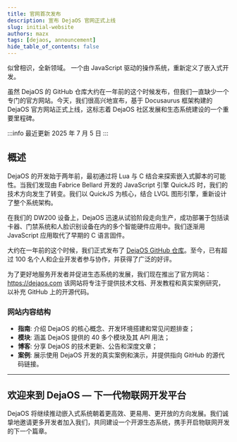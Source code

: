 ```yaml
---
title: 官网首次发布
description: 宣布 DejaOS 官网正式上线
slug: initial-website
authors: mazx
tags: [dejaos, announcement]
hide_table_of_contents: false
---
```


似曾相识，全新领域。
一个由 JavaScript 驱动的操作系统，重新定义了嵌入式开发。

虽然 DejaOS 的 GitHub 仓库大约在一年前的这个时候发布，但我们一直缺少一个专门的官方网站。今天，我们很高兴地宣布，基于 Docusaurus 框架构建的 DejaOS 官方网站正式上线，这标志着 DejaOS 社区发展和生态系统建设的一个重要里程碑。

<!--truncate-->

:::info 最近更新
2025 年 7 月 5 日
:::

## 概述

DejaOS 的开发始于两年前，最初通过将 Lua 与 C 结合来探索嵌入式脚本的可能性。当我们发现由 Fabrice Bellard 开发的 JavaScript 引擎 QuickJS 时，我们的技术方向发生了转变。我们以 QuickJS 为核心，结合 LVGL 图形引擎，重新设计了整个系统架构。

在我们的 DW200 设备上，DejaOS 迅速从试验阶段走向生产，成功部署于包括读卡器、门禁系统和人脸识别设备在内的多个智能硬件应用中。我们逐渐用 JavaScript 应用取代了早期的 C 语言固件。

大约在一年前的这个时候，我们正式发布了 [DejaOS GitHub 仓库](https://github.com/DejaOS/DejaOS)。至今，已有超过 100 名个人和企业开发者参与协作，并获得了广泛的好评。

为了更好地服务开发者并促进生态系统的发展，我们现在推出了官方网站：https://dejaos.com
该网站将专注于提供技术文档、开发教程和真实案例研究，以补充 GitHub 上的开源代码。

### 网站内容结构

- **指南**: 介绍 DejaOS 的核心概念、开发环境搭建和常见问题排查；
- **模块**: 涵盖 DejaOS 提供的 40 多个模块及其 API 用法；
- **博客**: 分享 DejaOS 的技术更新、公告和深度文章；
- **案例**: 展示使用 DejaOS 开发的真实案例和演示，并提供指向 GitHub 的源代码链接。

---

## 欢迎来到 DejaOS — 下一代物联网开发平台

DejaOS 将继续推动嵌入式系统朝着更高效、更易用、更开放的方向发展。我们诚挚地邀请更多开发者加入我们，共同建设一个开源生态系统，携手开启物联网开发的下一个篇章。
